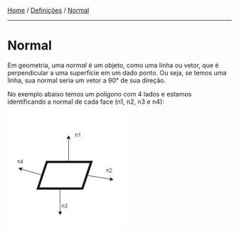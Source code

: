 [Home](../README.md#home) / [Definições](../README.md#definitions) / [Normal](./normal.md#normal)

___

<h1 id="normal">Normal</h1>

Em geometria, uma *normal* é um objeto, como uma linha ou vetor, que é perpendicular a uma superfície em um dado ponto. Ou seja, se temos uma linha, sua normal seria um vetor a 90° de sua direção.

No exemplo abaixo temos um polígono com 4 lados e estamos identificando a normal de cada face (n1, n2, n3 e n4):

![](./assets/normal.png)
